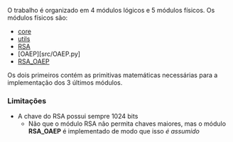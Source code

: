 O trabalho é organizado em 4 módulos lógicos e 5 módulos físicos. Os módulos físicos são:

- [core](src/core.py)
- [utils](utils.py)
- [RSA](src/RSA.py)
- [OAEP][src/OAEP.py]
- [RSA_OAEP](src/RSA_OAEP.py)

Os dois primeiros contém as primitivas matemáticas necessárias para a implementação dos 3 últimos módulos.

### Limitações

- A chave do RSA possui sempre 1024 bits
  - Não que o módulo RSA não permita chaves maiores, mas o módulo **RSA_OAEP** é implementado de modo que isso *é assumido*


